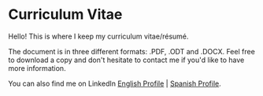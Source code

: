 # Curriculum Vitae
Hello! This is where I keep my curriculum vitae/résumé. 

The document is in three different formats: .PDF, .ODT and .DOCX. Feel free to download a copy and don't hesitate to contact me if you'd like to have more information.

You can also find me on LinkedIn [English Profile](https://www.linkedin.com/in/eliel-parra/?locale=en_US) | [Spanish Profile](https://www.linkedin.com/in/eliel-parra/).
